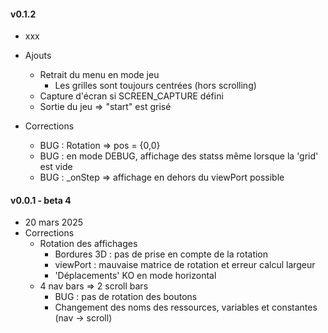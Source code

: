 #### v0.1.2
* xxx
* Ajouts
  * Retrait du menu en mode jeu
    * Les grilles sont toujours centrées (hors scrolling)
  * Capture d'écran si SCREEN_CAPTURE défini
  * Sortie du jeu => "start" est grisé

* Corrections
    * BUG : Rotation => pos = {0,0}
    * BUG : en mode DEBUG, affichage des statss même lorsque la 'grid' est vide
    * BUG : _onStep => affichage en dehors du viewPort possible

#### v0.0.1 - beta 4
* 20 mars 2025
* Corrections
  * Rotation des affichages
    * Bordures 3D : pas de prise en compte de la rotation
    * viewPort : mauvaise matrice de rotation et erreur calcul largeur
    * 'Déplacements' KO en mode horizontal
  * 4 nav bars => 2 scroll bars
    * BUG : pas de rotation des boutons
    * Changement des noms des ressources, variables et constantes (nav -> scroll)
